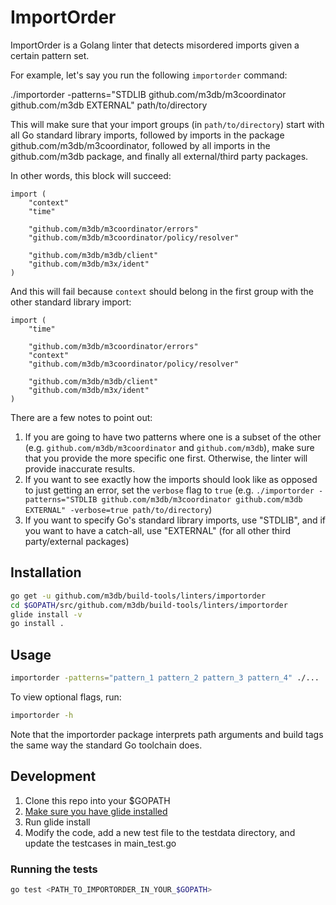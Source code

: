 # ImportOrder

ImportOrder is a Golang linter that detects misordered imports given a certain pattern set.

For example, let's say you run the following `importorder` command:

./importorder -patterns="STDLIB github.com/m3db/m3coordinator github.com/m3db EXTERNAL" path/to/directory

This will make sure that your import groups (in `path/to/directory`) start with all Go standard library imports, followed by imports in the package github.com/m3db/m3coordinator, followed by all imports in the github.com/m3db package, and finally all external/third party packages.

In other words, this block will succeed:
```
import (
	"context"
	"time"

	"github.com/m3db/m3coordinator/errors"
	"github.com/m3db/m3coordinator/policy/resolver"

	"github.com/m3db/m3db/client"
	"github.com/m3db/m3x/ident"
)
```

And this will fail because `context` should belong in the first group with the other standard library import:
```
import (
	"time"

	"github.com/m3db/m3coordinator/errors"
	"context"
	"github.com/m3db/m3coordinator/policy/resolver"

	"github.com/m3db/m3db/client"
	"github.com/m3db/m3x/ident"
)
```

There are a few notes to point out:

1. If you are going to have two patterns where one is a subset of the other (e.g. `github.com/m3db/m3coordinator` and `github.com/m3db`), make sure that you provide the more specific one first. Otherwise, the linter will provide inaccurate results.
2. If you want to see exactly how the imports should look like as opposed to just getting an error, set the `verbose` flag to `true` (e.g. `./importorder -patterns="STDLIB github.com/m3db/m3coordinator github.com/m3db EXTERNAL" -verbose=true path/to/directory`)
3. If you want to specify Go's standard library imports, use "STDLIB", and if you want to have a catch-all, use "EXTERNAL" (for all other third party/external packages)

## Installation

```bash
go get -u github.com/m3db/build-tools/linters/importorder
cd $GOPATH/src/github.com/m3db/build-tools/linters/importorder
glide install -v
go install .
```

## Usage

```bash
importorder -patterns="pattern_1 pattern_2 pattern_3 pattern_4" ./...
```

To view optional flags, run:

```bash
importorder -h
```

Note that the importorder package interprets path arguments and build tags the same way the standard Go toolchain does.

## Development

1. Clone this repo into your $GOPATH
2. [Make sure you have glide installed](https://github.com/Masterminds/glide)
3. Run glide install
4. Modify the code, add a new test file to the testdata directory, and update the testcases in main_test.go

### Running the tests

```bash
go test <PATH_TO_IMPORTORDER_IN_YOUR_$GOPATH>
```